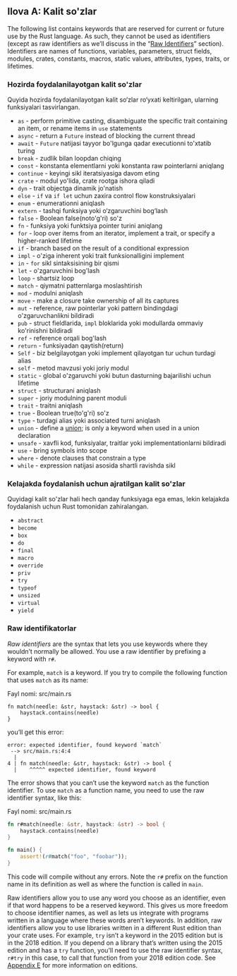 ## Ilova A: Kalit so'zlar

The following list contains keywords that are reserved for current or future use by the Rust language. As such, they cannot be used as identifiers (except as raw identifiers as we’ll discuss in the “[Raw Identifiers][raw-identifiers]<!-- ignore -->” section). Identifiers are names of functions, variables, parameters, struct fields, modules, crates, constants, macros, static values, attributes, types, traits, or lifetimes.

### Hozirda foydalanilayotgan kalit so'zlar

Quyida hozirda foydalanilayotgan kalit so‘zlar ro‘yxati keltirilgan, ularning funksiyalari tasvirlangan.

* `as` - perform primitive casting, disambiguate the specific trait containing an item, or rename items in `use` statements
* `async` -  return a `Future` instead of blocking the current thread
* `await` - `Future` natijasi tayyor bo'lgunga qadar executionni to'xtatib turing
* `break` - zudlik bilan loopdan chiqing
* `const` - konstanta elementlarni yoki konstanta raw pointerlarni aniqlang
* `continue` - keyingi sikl iteratsiyasiga davom eting
* `crate` - modul yo'lida, crate rootga ishora qiladi
* `dyn` - trait objectga dinamik jo'natish
* `else` - `if` va `if let` uchun zaxira control flow konstruksiyalari
* `enum` - enumerationni aniqlash
* `extern` - tashqi funksiya yoki o‘zgaruvchini bog‘lash
* `false` - Boolean  false(noto'g'ri) so'z
* `fn` - funksiya yoki funktsiya pointer turini aniqlang
* `for` - loop over items from an iterator, implement a trait, or specify a higher-ranked lifetime
* `if` - branch based on the result of a conditional expression
* `impl` - o'ziga inherent yoki trait funksionalligini implement
* `in` - `for` sikl sintaksisining bir qismi
* `let` - o'zgaruvchini bog'lash
* `loop` - shartsiz loop
* `match` - qiymatni patternlarga moslashtirish
* `mod` - modulni aniqlash
* `move` - make a closure take ownership of all its captures
* `mut` - reference, raw pointerlar yoki pattern bindingdagi o'zgaruvchanlikni bildiradi
* `pub` - struct fieldlarida, `impl` bloklarida yoki modullarda ommaviy ko'rinishni bildiradi
* `ref` - reference orqali bog'lash
* `return` - funksiyadan qaytish(return)
* `Self` - biz belgilayotgan yoki implement qilayotgan tur uchun turdagi alias
* `self` - metod mavzusi yoki joriy modul
* `static` - global o'zgaruvchi yoki butun dasturning bajarilishi uchun lifetime
* `struct` - structurani aniqlash
* `super` - joriy modulning parent moduli
* `trait` - traitni aniqlash
* `true` - Boolean true(to'g'ri) so'z
* `type` - turdagi alias yoki associated turni aniqlash
* `union` - define a [union][union]<!-- ignore -->; is only a keyword when used in a union declaration
* `unsafe` - xavfli kod, funksiyalar, traitlar yoki implementationlarni bildiradi
* `use` - bring symbols into scope
* `where` - denote clauses that constrain a type
* `while` - expression natijasi asosida shartli ravishda sikl

### Kelajakda foydalanish uchun ajratilgan kalit so'zlar

Quyidagi kalit so'zlar hali hech qanday funksiyaga ega emas, lekin kelajakda foydalanish uchun Rust tomonidan zahiralangan.

* `abstract`
* `become`
* `box`
* `do`
* `final`
* `macro`
* `override`
* `priv`
* `try`
* `typeof`
* `unsized`
* `virtual`
* `yield`

### Raw identifikatorlar

*Raw identifiers* are the syntax that lets you use keywords where they wouldn’t normally be allowed. You use a raw identifier by prefixing a keyword with `r#`.

For example, `match` is a keyword. If you try to compile the following function that uses `match` as its name:

<span class="filename">Fayl nomi: src/main.rs</span>

```rust,ignore,does_not_compile
fn match(needle: &str, haystack: &str) -> bool {
    haystack.contains(needle)
}
```

you’ll get this error:

```text
error: expected identifier, found keyword `match`
 --> src/main.rs:4:4
  |
4 | fn match(needle: &str, haystack: &str) -> bool {
  |    ^^^^^ expected identifier, found keyword
```

The error shows that you can’t use the keyword `match` as the function identifier. To use `match` as a function name, you need to use the raw identifier syntax, like this:

<span class="filename">Fayl nomi: src/main.rs</span>

```rust
fn r#match(needle: &str, haystack: &str) -> bool {
    haystack.contains(needle)
}

fn main() {
    assert!(r#match("foo", "foobar"));
}
```

This code will compile without any errors. Note the `r#` prefix on the function name in its definition as well as where the function is called in `main`.

Raw identifiers allow you to use any word you choose as an identifier, even if that word happens to be a reserved keyword. This gives us more freedom to choose identifier names, as well as lets us integrate with programs written in a language where these words aren’t keywords. In addition, raw identifiers allow you to use libraries written in a different Rust edition than your crate uses. For example, `try` isn’t a keyword in the 2015 edition but is in the 2018 edition. If you depend on a library that’s written using the 2015 edition and has a `try` function, you’ll need to use the raw identifier syntax, `r#try` in this case, to call that function from your 2018 edition code. See [Appendix E][appendix-e]<!-- ignore --> for more information on editions.

[raw-identifiers]: #raw-identifiers

[union]: ../reference/items/unions.html

[appendix-e]: appendix-05-editions.html
